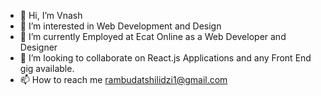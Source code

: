- 👋 Hi, I’m Vnash
- 👀 I’m interested in Web Development and Design
- 🌱 I’m currently Employed at Ecat Online as a Web Developer and Designer
- 💞️ I’m looking to collaborate on React.js Applications and any Front End gig available.
- 📫 How to reach me rambudatshilidzi1@gmail.com

<!---
vnashBio/vnashBio is a ✨ special ✨ repository because its `README.md` (this file) appears on your GitHub profile.
You can click the Preview link to take a look at your changes.
--->
